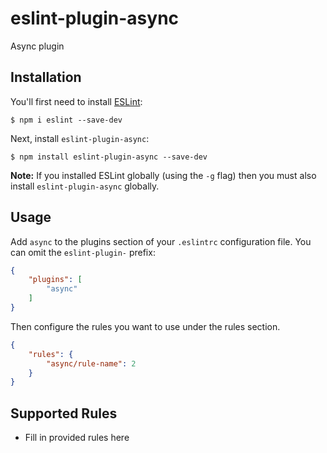 # eslint-plugin-async

Async plugin

## Installation

You'll first need to install [ESLint](http://eslint.org):

```
$ npm i eslint --save-dev
```

Next, install `eslint-plugin-async`:

```
$ npm install eslint-plugin-async --save-dev
```

**Note:** If you installed ESLint globally (using the `-g` flag) then you must also install `eslint-plugin-async` globally.

## Usage

Add `async` to the plugins section of your `.eslintrc` configuration file. You can omit the `eslint-plugin-` prefix:

```json
{
    "plugins": [
        "async"
    ]
}
```


Then configure the rules you want to use under the rules section.

```json
{
    "rules": {
        "async/rule-name": 2
    }
}
```

## Supported Rules

* Fill in provided rules here





